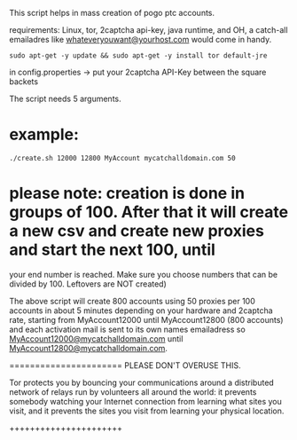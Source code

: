 This script helps in mass creation of pogo ptc accounts.

requirements: Linux, tor, 2captcha api-key, java runtime, and OH, a catch-all emailadres like whateveryouwant@yourhost.com would come in handy.

```sudo apt-get -y update && sudo apt-get -y install tor default-jre```

in config.properties -> put your 2captcha API-Key between the square backets

The script needs 5 arguments.

# example:
```./create.sh 12000 12800 MyAccount mycatchalldomain.com 50 ```
# please note: creation is done in groups of 100. After that it will create a new csv and create new proxies and start the next 100, until
your end number is reached. Make sure you choose numbers that can be divided by 100. Leftovers are NOT created)

The above script will create 800 accounts using 50 proxies per 100 accounts in about 5 minutes depending on your hardware and 2captcha rate, starting from MyAccount12000 until MyAccount12800 (800 accounts) and each activation mail is sent to its own names emailadress so MyAccount12000@mycatchalldomain.com until MyAccount12800@mycatchalldomain.com.


======================
PLEASE DON'T OVERUSE THIS.

Tor protects you by bouncing your communications around a distributed network of relays run by volunteers all around the world: it prevents somebody watching your Internet connection from learning what sites you visit, and it prevents the sites you visit from learning your physical location.

++++++++++++++++++++++
